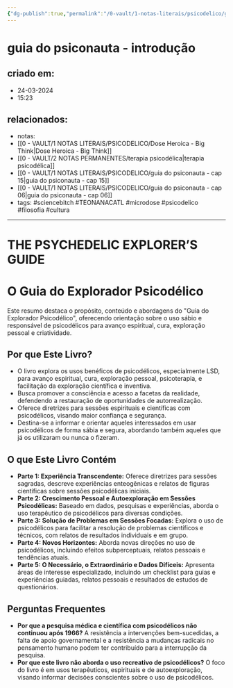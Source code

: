 ```yaml
---
{"dg-publish":true,"permalink":"/0-vault/1-notas-literais/psicodelico/guia-do-psiconauta-introducao/","tags":["sciencebitch","TEONANACATL","microdose","psicodelico","filosofia","cultura"],"dgHomeLink":true,"dgShowLocalGraph":true,"dgShowFileTree":true,"dgEnableSearch":true}
---
```


# guia do psiconauta - introdução

## criado em: 
- 24-03-2024
- 15:23
## relacionados:
- notas: 
- [[0 - VAULT/1 NOTAS LITERAIS/PSICODELICO/Dose Heroica - Big Think\|Dose Heroica - Big Think]]
- [[0 - VAULT/2 NOTAS PERMANENTES/terapia psicodélica\|terapia psicodélica]]
- [[0 - VAULT/1 NOTAS LITERAIS/PSICODELICO/guia do psiconauta - cap 15\|guia do psiconauta - cap 15]]
- [[0 - VAULT/1 NOTAS LITERAIS/PSICODELICO/guia do psiconauta - cap 06\|guia do psiconauta - cap 06]]
- tags: #sciencebitch #TEONANACATL #microdose #psicodelico #filosofia #cultura
---
# THE PSYCHEDELIC EXPLORER’S GUIDE

# O Guia do Explorador Psicodélico

Este resumo destaca o propósito, conteúdo e abordagens do "Guia do Explorador Psicodélico", oferecendo orientação sobre o uso sábio e responsável de psicodélicos para avanço espiritual, cura, exploração pessoal e criatividade.

## Por que Este Livro?

- O livro explora os usos benéficos de psicodélicos, especialmente LSD, para avanço espiritual, cura, exploração pessoal, psicoterapia, e facilitação da exploração científica e inventiva.
- Busca promover a consciência e acesso a facetas da realidade, defendendo a restauração de oportunidades de autorrealização.
- Oferece diretrizes para sessões espirituais e científicas com psicodélicos, visando maior confiança e segurança.
- Destina-se a informar e orientar aqueles interessados em usar psicodélicos de forma sábia e segura, abordando também aqueles que já os utilizaram ou nunca o fizeram.

## O que Este Livro Contém

- **Parte 1: Experiência Transcendente:** Oferece diretrizes para sessões sagradas, descreve experiências enteogênicas e relatos de figuras científicas sobre sessões psicodélicas iniciais.
- **Parte 2: Crescimento Pessoal e Autoexploração em Sessões Psicodélicas:** Baseado em dados, pesquisas e experiências, aborda o uso terapêutico de psicodélicos para diversas condições.
- **Parte 3: Solução de Problemas em Sessões Focadas:** Explora o uso de psicodélicos para facilitar a resolução de problemas científicos e técnicos, com relatos de resultados individuais e em grupo.
- **Parte 4: Novos Horizontes:** Aborda novas direções no uso de psicodélicos, incluindo efeitos subperceptuais, relatos pessoais e tendências atuais.
- **Parte 5: O Necessário, o Extraordinário e Dados Difíceis:** Apresenta áreas de interesse especializado, incluindo um checklist para guias e experiências guiadas, relatos pessoais e resultados de estudos de questionários.

## Perguntas Frequentes

- **Por que a pesquisa médica e científica com psicodélicos não continuou após 1966?** A resistência a intervenções bem-sucedidas, a falta de apoio governamental e a resistência a mudanças radicais no pensamento humano podem ter contribuído para a interrupção da pesquisa.
- **Por que este livro não aborda o uso recreativo de psicodélicos?** O foco do livro é em usos terapêuticos, espirituais e de autoexploração, visando informar decisões conscientes sobre o uso de psicodélicos.

